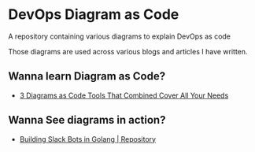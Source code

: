 # DevOps Diagram as Code

A repository containing various diagrams to explain DevOps as code

Those diagrams are used across various blogs and articles I have written.

## Wanna learn Diagram as Code?

* [3 Diagrams as Code Tools That Combined Cover All Your Needs](https://medium.com/geekculture/3-diagram-as-code-tools-that-combined-cover-all-your-needs-8f40f57d5cd8?sk=52fe49e20d7b3a37123d07b29b102696)

## Wanna See diagrams in action?

* [Building Slack Bots in Golang | Repository](https://github.com/xNok/slack-go-demo-socketmode)